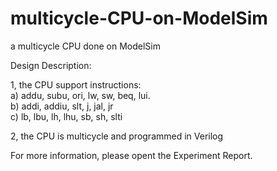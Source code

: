 # multicycle-CPU-on-ModelSim
a multicycle CPU done on ModelSim


Design Description:

1, the CPU support instructions:   
a) addu, subu, ori, lw, sw, beq, lui.   
b) addi, addiu, slt, j, jal, jr   
c) lb, lbu, lh, lhu, sb, sh, slti  


2, the CPU is multicycle and programmed in Verilog

For more information, please opent the Experiment Report.
